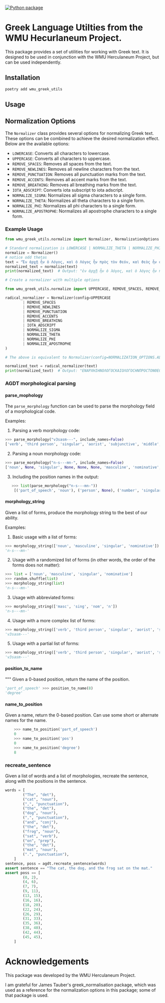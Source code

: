[![Python package](https://github.com/WMU-Herculaneum-Project/wmu_greek_utils/actions/workflows/test.yml/badge.svg)](https://github.com/WMU-Herculaneum-Project/wmu_greek_utils/actions)

# Greek Language Utilties from the WMU Hecurlaneum Project.

This package provides a set of utilities for working with Greek text. It is designed to be used in conjunction with the WMU Herculaneum Project, but can be used independently.

## Installation

```bash
poetry add wmu_greek_utils
```

## Usage

## Normalization Options

The `Normalizer` class provides several options for normalizing Greek text. These options can be combined to achieve the desired normalization effect. Below are the available options:

- `LOWERCASE`: Converts all characters to lowercase.
- `UPPERCASE`: Converts all characters to uppercase.
- `REMOVE_SPACES`: Removes all spaces from the text.
- `REMOVE_NEWLINES`: Removes all newline characters from the text.
- `REMOVE_PUNCTUATION`: Removes all punctuation marks from the text.
- `REMOVE_ACCENTS`: Removes all accent marks from the text.
- `REMOVE_BREATHING`: Removes all breathing marks from the text.
- `IOTA_ADSCRIPT`: Converts iota subscript to iota adscript.
- `NORMALIZE_SIGMA`: Normalizes all sigma characters to a single form.
- `NORMALIZE_THETA`: Normalizes all theta characters to a single form.
- `NORMALIZE_PHI`: Normalizes all phi characters to a single form.
- `NORMALIZE_APOSTROPHE`: Normalizes all apostrophe characters to a single form.

### Example Usage

```python
from wmu_greek_utils.normalize import Normalizer, NormalizationOptions

# Standard normalization is LOWERCASE | NORMALIZE_THETA | NORMALIZE_PHI | NORMALIZE_APOSTROPHE
normalize = Normalizer()
# notice odd thetas
text = "Ἐν ἀρχῇ ἦν ὁ Λόγος, καὶ ὁ Λόγος ἦν πρὸς τὸν ϑεόν, καὶ ϑεὸς ἦν ὁ Λόγος."
normalized_text = normalize(text)
print(normalized_text)  # Output: "ἐν ἀρχῇ ἦν ὁ λόγος, καὶ ὁ λόγος ἦν πρὸς τὸν θεόν, καὶ θεὸς ἦν ὁ λόγος."

# Create a normalizer with multiple options

from wmu_greek_utils.normalize import UPPERCASE, REMOVE_SPACES, REMOVE_NEWLINES, REMOVE_PUNCTUATION, REMOVE_ACCENTS, REMOVE_BREATHING, IOTA_ADSCRIPT, NORMALIZE_SIGMA, NORMALIZE_THETA, NORMALIZE_PHI, NORMALIZE_APOSTROPHE

radical_normalizer = Normalizer(config=UPPERCASE
        | REMOVE_SPACES
        | REMOVE_NEWLINES
        | REMOVE_PUNCTUATION
        | REMOVE_ACCENTS
        | REMOVE_BREATHING
        | IOTA_ADSCRIPT
        | NORMALIZE_SIGMA
        | NORMALIZE_THETA
        | NORMALIZE_PHI
        | NORMALIZE_APOSTROPHE
)

# The above is equivalent to Normalizer(config=NORMALIZATION_OPTIONS.ALL)

normalized_text = radical_normalizer(text)
print(normalized_text)  # Output: "ΕΝΑΡΧΗΙΗΝΟΛΟΓΟϹΚΑΙΟΛΟΓΟϹΗΝΠΡΟϹΤΟΝΘΕΟΝΚΑΙΘΕΟϹΗΝΟΛΟΓΟϹ"
```

### AGDT morphological parsing

#### parse_mophology

The `parse_morphology` function can be used to parse the morphology field of a morphological code.

Examples:

1. Parsing a verb morphology code:

```python
>>> parse_morphology("v3sasm---", include_names=False)
['verb', 'third person', 'singular', 'aorist', 'subjunctive', 'middle', None, None, None]
```

2. Parsing a noun morphology code:

```python
>>> parse_morphology("n-s---mn-", include_names=False)
['noun', None, 'singular', None, None, None, 'masculine', 'nominative', None]
```

3. Including the position names in the output:

```python
   >>> list(parse_morphology("n-s---mn-"))
    [('part_of_speech', 'noun'), ('person', None), ('number', 'singular'), ('tense', None), ('mood', None), ('voice', None), ('gender', 'masculine'), ('case', 'nominative'), ('degree', None)]
```

#### morphology_string

Given a list of forms, produce the morphology string to the best of our ability.

Examples:

1. Basic usage with a list of forms:

```python
>>> morphology_string(['noun', 'masculine', 'singular', 'nominative'])
'n-s---mn-'
```

2. Usage with a randomized list of forms (in other words, the order of the forms does not matter):

```python
>>> list = ['noun', 'masculine', 'singular', 'nominative']
>>> random.shuffle(list)
>>> morphology_string(list)
'n-s---mn-'
```

3. Usage with abbreviated forms:

```python
>>> morphology_string(['masc', 'sing', 'nom', 'n'])
'n-s---mn-'
```

4. Usage with a more complex list of forms:

```python
>>> morphology_string(['verb', 'third person', 'singular', 'aorist', 'subjunctive', 'middle', None, None, None])
'v3sasm---'
```

5. Usage with a partial list of forms:

```python
>>> morphology_string(['verb', 'third person', 'singular', 'aorist', 'subjunctive', 'middle'])
'v3sasm---'
```

#### position_to_name

"""
Given a 0-based position, return the name of the position.

```python >>> position_to_name(0)
'part_of_speech' >>> position_to_name(8)
'degree'
```

#### name_to_position

Given a name, return the 0-based position. Can use some short
or alternate names for the name.

```python
    >>> name_to_position('part_of_speech')
    0
    >>> name_to_position('pos')
    0
    >>> name_to_position('degree')
    8
```

### recreate_sentence

Given a list of words and a list of morphologies, recreate the sentence,
along with the positions in the sentence.

```python
words = [
        ("The", "det"),
        ("cat", "noun"),
        (",", "punctuation"),
        ("the", "det"),
        ("dog", "noun"),
        (",", "punctuation"),
        ("and", "conj"),
        ("the", "det"),
        ("frog", "noun"),
        ("sat", "verb"),
        ("on", "prep"),
        ("the", "det"),
        ("mat", "noun"),
        (".", "punctuation"),
    ]
sentence, poss = agdt.recreate_sentence(words)
assert sentence == "The cat, the dog, and the frog sat on the mat."
assert poss == [
        (0, 2),
        (4, 6),
        (7, 7),
        (9, 11),
        (13, 15),
        (16, 16),
        (18, 20),
        (22, 24),
        (26, 29),
        (31, 33),
        (35, 36),
        (38, 40),
        (42, 44),
        (45, 45),
    ]
```

# Acknowledgements

This package was developed by the WMU Herculaneum Project.

I am grateful for James Tauber's greek_normalisation package, which was used as a reference for the normalization options in this package; some of that package is used.
